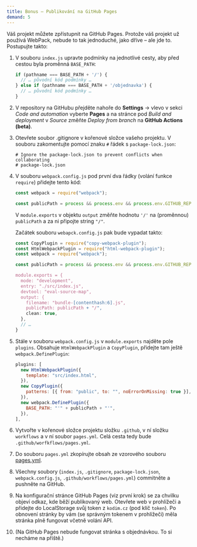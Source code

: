 ```yaml
---
title: Bonus – Publikování na GitHub Pages
demand: 5
---
```


Váš projekt můžete zpřístupnit na GitHub Pages. Protože váš projekt už používá WebPack, nebude to tak jednoduché, jako dříve – ale jde to. Postupujte takto:

1. V souboru `index.js` upravte podmínky na jednotlivé cesty, aby před cestou byla proměnná `BASE_PATH`:
   ```js
   if (pathname === BASE_PATH + '/') {
     // … původní kód podmínky …
   } else if (pathname === BASE_PATH + '/objednavka') {
     // … původní kód podmínky …
   }
   ```
1. V repository na GitHubu přejděte nahoře do **Settings** → vlevo v sekci _Code and automation_ vyberte **Pages** a na stránce pod _Build and deployment_ v _Source_ změňte _Deploy from branch_ na **GitHub Actions (beta)**.
1. Otevřete soubor .gitignore v kořenové složce vašeho projektu. V souboru zakomentujte pomocí znaku `#` řádek s `package-lock.json`:
   ```plain
   # Ignore the package-lock.json to prevent conflicts when collaborating
   # package-lock.json
   ```
1. V souboru `webpack.config.js` pod první dva řádky (volání funkce `require`) přidejte tento kód:

   ```js
   const webpack = require("webpack");

   const publicPath = process && process.env && process.env.GITHUB_REPOSITORY ? "/"+process.env.GITHUB_REPOSITORY.split(/)[1] : ""
   ```

   V `module.exports` v objektu `output` změňte hodnotu `'/'` na (proměnnou) `publicPath` a za ni připojte string `"/"`.

   Začátek souboru `webapck.config.js` pak bude vypadat takto:

   ```js
   const CopyPlugin = require("copy-webpack-plugin");
   const HtmlWebpackPlugin = require("html-webpack-plugin");
   const webpack = require("webpack");

   const publicPath = process && process.env && process.env.GITHUB_REPOSITORY ? "/"+process.env.GITHUB_REPOSITORY.split(/)[1] : ""

   module.exports = {
     mode: "development",
     entry: "./src/index.js",
     devtool: "eval-source-map",
     output: {
       filename: "bundle-[contenthash:6].js",
       publicPath: publicPath + "/",
       clean: true,
     },
     // …
   }
   ```

1. Stále v souboru `webpack.config.js` v `module.exports` najděte pole `plugins`. Obsahuje `HtmlWebpackPlugin` a `CopyPlugin`, přidejte tam ještě `webpack.DefinePlugin`:

   ```js
   plugins: [
     new HtmlWebpackPlugin({
       template: "src/index.html",
     }),
     new CopyPlugin({
       patterns: [{ from: "public", to: "", noErrorOnMissing: true }],
     }),
     new webpack.DefinePlugin({
       BASE_PATH: "'" + publicPath + "'",
     }),
   ],
   ```

1. Vytvořte v kořenové složce projektu složku `.github`, v ní složku `workflows` a v ní soubor `pages.yml`. Celá cesta tedy bude `.github/worfkflows/pages.yml`.
1. Do souboru `pages.yml` zkopírujte obsah ze vzorového souboru [pages.yml](https://github.com/FilipJirsak/cafelora-reseni/blob/main/.github/workflows/pages.yml).

1. Všechny soubory (`index.js`, `.gitignore`, `package-lock.json`, `webpack.config.js`, `.github/workflows/pages.yml`) commitněte a pushněte na GitHub.

1. Na konfigurační stránce GitHub Pages (viz první krok) se za chvilku objeví odkaz, kde běží publikovaný web. Otevřete web v prohlížeči a přidejte do LocalStorage svůj token z `kodim.cz` (pod klíč `token`). Po obnovení stránky by vám (se správným tokenem v prohlížeči) měla stránka plně fungovat včetně volání API.

1. (Na GitHub Pages nebude fungovat stránka s objednávkou. To si necháme na příště.)
